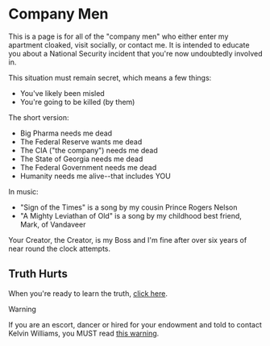 # Company Men
This is a page is for all of the "company men" who either enter my apartment cloaked, visit socially, or contact me. It is intended to educate you about a National Security incident that you're now undoubtedly involved in.

This situation must remain secret, which means a few things:
* You've likely been misled
* You're going to be killed (by them)

The short version:
* Big Pharma needs me dead
* The Federal Reserve wants me dead
* The CIA ("the company") needs me dead
* The State of Georgia needs me dead
* The Federal Government needs me dead
* Humanity needs me alive--that includes  YOU 

In music:
* "Sign of the Times" is a song by my cousin Prince Rogers Nelson
* "A Mighty Leviathan of Old" is a song by my childhood best friend, Mark, of Vandaveer

Your Creator, the Creator, is my Boss and I'm fine after over six years of near round the clock attempts.

## Truth Hurts
When you're ready to learn the truth, [click here](https://github.com/9413d5ff2a0b4f237a264010b65350e7/TAG/blob/master/PHB33/README.md).

> [!WARNING]
> If you are an escort, dancer or hired for your endowment and told to contact Kelvin Williams, you MUST read [this warning](https://github.com/9413d5ff2a0b4f237a264010b65350e7/TAG/blob/master/PHB33/EscortWarning.md).

